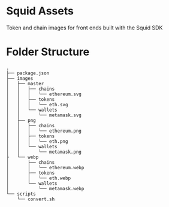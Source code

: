 # Squid Assets

Token and chain images for front ends built with the Squid SDK

# Folder Structure

```
.
├── package.json
├── images
│   ├── master
│   │   ├── chains
│   │   │   └── ethereum.svg
│   │   ├── tokens
│   │   │   └── eth.svg
│   │   └── wallets
│   │       └── metamask.svg
│   ├── png
│   │   ├── chains
│   │   │   └── ethereum.png
│   │   ├── tokens
│   │   │   └── eth.png
│   │   └── wallets
│   │       └── metamask.png
├   └── webp
│       ├── chains
│       │   └── ethereum.webp
│       ├── tokens
│       │   └── eth.webp
│       └── wallets
│           └── metamask.webp
└── scripts
    └── convert.sh
```
